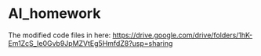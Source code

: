 # AI_homework
The modified code files in here: https://drive.google.com/drive/folders/1hK-Em1ZcS_Ie0Gvb9JpMZVtEg5HmfdZ8?usp=sharing
